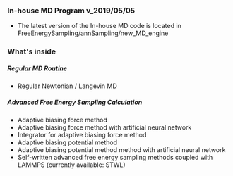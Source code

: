 ### In-house MD Program v_2019/05/05
* The latest version of the In-house MD code is located in FreeEnergySampling/annSampling/new_MD_engine

### What's inside 
##### Regular MD Routine
* Regular Newtonian / Langevin MD
##### Advanced Free Energy Sampling Calculation
* Adaptive biasing force method 
* Adaptive biasing force method with artificial neural network 
* Integrator for adaptive biasing force method
* Adaptive biasing potential method 
* Adaptive biasing potential method method with artificial neural network
* Self-written advanced free energy sampling methods coupled with LAMMPS (currently available: STWL)

